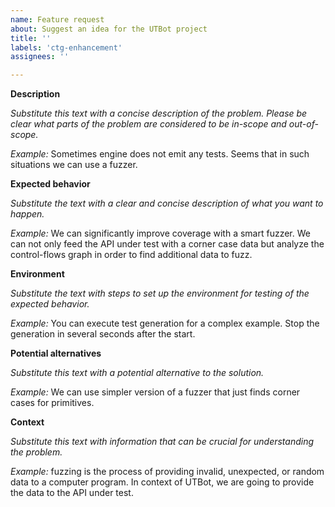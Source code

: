 ```yaml
---
name: Feature request
about: Suggest an idea for the UTBot project
title: ''
labels: 'ctg-enhancement'
assignees: ''

---
```


**Description**

_Substitute this text with a concise description of the problem. Please be clear what parts of the problem are considered to be in-scope and out-of-scope._

_Example:_ Sometimes engine does not emit any tests. Seems that in such situations we can use a fuzzer.

**Expected behavior**

_Substitute the text with a clear and concise description of what you want to happen._

_Example:_ We can significantly improve coverage with a smart fuzzer. We can not only feed the API under test with a corner case data but analyze the control-flows graph in order to find additional data to fuzz.

**Environment**

_Substitute the text with steps to set up the environment for testing of the expected behavior._ 

_Example:_ You can execute test generation for a complex example. Stop the generation in several seconds after the start.

**Potential alternatives**

_Substitute this text with a potential alternative to the solution._

_Example:_ We can use simpler version of a fuzzer that just finds corner cases for primitives.

**Context**

_Substitute this text with information that can be crucial for understanding the problem._

_Example:_ fuzzing is the process of providing invalid, unexpected, or random data to a computer program. In context of UTBot, we are going to provide the data to the API under test.
